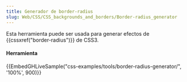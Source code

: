 ```yaml
---
title: Generador de border-radius
slug: Web/CSS/CSS_backgrounds_and_borders/Border-radius_generator
---
```


Esta herramienta puede ser usada para generar efectos de {{cssxref("border-radius")}} de CSS3.

#### Herramienta

{{EmbedGHLiveSample("css-examples/tools/border-radius-generator/", '100%', 900)}}
